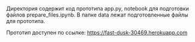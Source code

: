 Директория содержит код прототипа app.py, notebook для подготовки файлов prepare_files.ipynb.
В папке data лежат подготовленные файлы для прототипа.

Прототип доступен по ссылке: https://fast-dusk-30469.herokuapp.com
